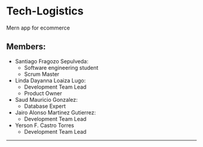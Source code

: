 # Tech-Logistics
Mern app for ecommerce
## Members:
- Santiago Fragozo Sepulveda:
    -   Software engineering student
    -   Scrum Master
- Linda Dayanna Loaiza Lugo:
    -   Development Team Lead
    -   Product Owner
- Saud Mauricio Gonzalez:
    -   Database Expert
- Jairo Alonso Martinez Gutierrez:
    -   Development Team Lead
- Yerson F. Castro Torres
    -   Development Team Lead
---
